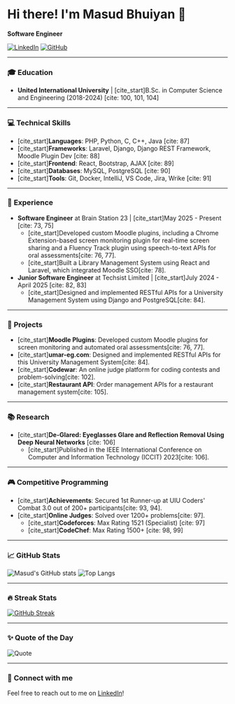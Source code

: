 # Hi there! I'm Masud Bhuiyan 👋
**Software Engineer**

[![LinkedIn](https://img.shields.io/badge/-Masud_Bhuiyan-blue?style=flat&logo=Linkedin&logoColor=white&link=https://www.linkedin.com/in/masud-bhuiyan-982624154)](https://www.linkedin.com/in/masud-bhuiyan-982624154)
[![GitHub](https://img.shields.io/badge/-Masudcse27-black?style=flat&logo=github&logoColor=white&link=https://github.com/Masudcse27)](https://github.com/Masudcse27)

---

### 🎓 **Education**
- **United International University** | [cite_start]B.Sc. in Computer Science and Engineering (2018-2024) [cite: 100, 101, 104]

---

### 💻 **Technical Skills**
- [cite_start]**Languages**: PHP, Python, C, C++, Java [cite: 87]
- [cite_start]**Frameworks**: Laravel, Django, Django REST Framework, Moodle Plugin Dev [cite: 88]
- [cite_start]**Frontend**: React, Bootstrap, AJAX [cite: 89]
- [cite_start]**Databases**: MySQL, PostgreSQL [cite: 90]
- [cite_start]**Tools**: Git, Docker, IntelliJ, VS Code, Jira, Wrike [cite: 91]

---

### 💼 **Experience**
- **Software Engineer** at Brain Station 23 | [cite_start]May 2025 - Present [cite: 73, 75]
  - [cite_start]Developed custom Moodle plugins, including a Chrome Extension-based screen monitoring plugin for real-time screen sharing and a Fluency Track plugin using speech-to-text APIs for oral assessments[cite: 76, 77].
  - [cite_start]Built a Library Management System using React and Laravel, which integrated Moodle SSO[cite: 78].
- **Junior Software Engineer** at Techsist Limited | [cite_start]July 2024 - April 2025 [cite: 82, 83]
  - [cite_start]Designed and implemented RESTful APIs for a University Management System using Django and PostgreSQL[cite: 84].

---

### 🚀 **Projects**
- [cite_start]**Moodle Plugins**: Developed custom Moodle plugins for screen monitoring and automated oral assessments[cite: 76, 77].
- [cite_start]**umar-eg.com**: Designed and implemented RESTful APIs for this University Management System[cite: 84].
- [cite_start]**Codewar**: An online judge platform for coding contests and problem-solving[cite: 102].
- [cite_start]**Restaurant API**: Order management APIs for a restaurant management system[cite: 105].

---

### 📚 **Research**
- [cite_start]**De-Glared: Eyeglasses Glare and Reflection Removal Using Deep Neural Networks** [cite: 106]
  - [cite_start]Published in the IEEE International Conference on Computer and Information Technology (ICCIT) 2023[cite: 106].

---

### 🎮 **Competitive Programming**
- [cite_start]**Achievements**: Secured 1st Runner-up at UIU Coders' Combat 3.0 out of 200+ participants[cite: 93, 94].
- [cite_start]**Online Judges**: Solved over 1200+ problems[cite: 97].
  - [cite_start]**Codeforces**: Max Rating 1521 (Specialist) [cite: 97]
  - [cite_start]**CodeChef**: Max Rating 1500+ [cite: 98, 99]

---

### 📈 **GitHub Stats**
![Masud's GitHub stats](https://github-readme-stats.vercel.app/api?username=Masudcse27&show_icons=true&theme=radical)
![Top Langs](https://github-readme-stats.vercel.app/api/top-langs/?username=Masudcse27&layout=compact&theme=radical)

---

### 🔥 **Streak Stats**
[![GitHub Streak](https://streak-stats.demolab.com/?user=Masudcse27&theme=radical)](https://git.io/streak-stats)

---

### ✨ **Quote of the Day**
![Quote](https://quotes-github-readme.vercel.app/api?type=horizontal&theme=radical)

---

### 🌟 **Connect with me**
Feel free to reach out to me on [LinkedIn](https://www.linkedin.com/in/masud-bhuiyan-982624154/)!
